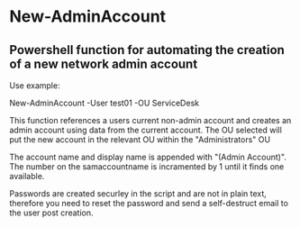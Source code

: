 # New-AdminAccount

## Powershell function for automating the creation of a new network admin account

Use example:

New-AdminAccount -User test01 -OU ServiceDesk

This function references a users current non-admin account and creates an admin account using data from the current account.  The OU selected will put the new account in the relevant OU within the "Administrators" OU

The account name and display name is appended with "(Admin Account)".  The number on the samaccountname is incramented by 1 until it finds one available.

Passwords are created securley in the script and are not in plain text, therefore you need to reset the password and send a self-destruct email to the user post creation.
